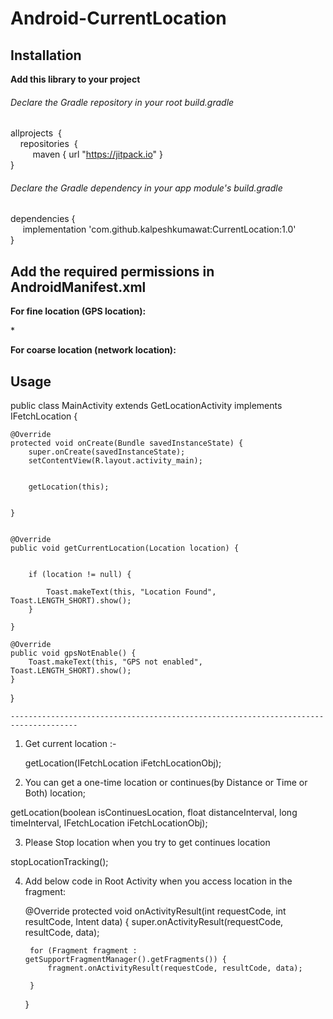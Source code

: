 
# Android-CurrentLocation


## Installation

**Add this library to your project**

###### Declare the Gradle repository in your root build.gradle

allprojects &nbsp;{ <br /> 
   &nbsp; &nbsp;&nbsp;repositories &nbsp;{ <br />
      &nbsp;&nbsp;&nbsp;&nbsp;&nbsp;&nbsp;&nbsp;&nbsp;  maven { url "https://jitpack.io" } <br />
}

###### Declare the Gradle dependency in your app module's build.gradle

dependencies { <br /> 
    &nbsp; &nbsp;&nbsp;&nbsp;implementation 'com.github.kalpeshkumawat:CurrentLocation:1.0' <br /> 
}

## Add the required permissions in AndroidManifest.xml

**For fine location (GPS location):**

*<uses-permission android:name="android.permission.ACCESS_FINE_LOCATION" />

**For coarse location (network location):**

><uses-permission android:name="android.permission.ACCESS_COARSE_LOCATION" />


## Usage

public class MainActivity extends GetLocationActivity implements IFetchLocation {

    @Override
    protected void onCreate(Bundle savedInstanceState) {
        super.onCreate(savedInstanceState);
        setContentView(R.layout.activity_main);


        getLocation(this);


    }


    @Override
    public void getCurrentLocation(Location location) {


        if (location != null) {

            Toast.makeText(this, "Location Found", Toast.LENGTH_SHORT).show();
        }

    }

    @Override
    public void gpsNotEnable() {
        Toast.makeText(this, "GPS not enabled", Toast.LENGTH_SHORT).show();
    }
}
	
	
	
	-------------------------------------------------------------------------------------
	
1. Get current location :-

   getLocation(IFetchLocation iFetchLocationObj); 

2. You can get a one-time location or continues(by Distance or Time or Both) location;

getLocation(boolean isContinuesLocation, float distanceInterval, long timeInterval, IFetchLocation iFetchLocationObj);


3. Please Stop location when you try to get continues location

  stopLocationTracking();



4. Add below code in Root Activity  when you access location in the fragment:


    @Override
    protected void onActivityResult(int requestCode, int resultCode, Intent data) {
        super.onActivityResult(requestCode, resultCode, data);

        for (Fragment fragment : getSupportFragmentManager().getFragments()) {
            fragment.onActivityResult(requestCode, resultCode, data);

        }
    }

